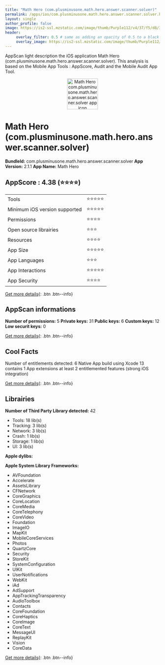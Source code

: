 ```yaml
---
title: "Math Hero (com.plusminusone.math.hero.answer.scanner.solver)"
permalink: /apps/ios/com.plusminusone.math.hero.answer.scanner.solver.html
layout: single
author_profile: false
image: https://is2-ssl.mzstatic.com/image/thumb/Purple112/v4/37/f5/d8/37f5d8be-10cf-d65f-eefb-8254f80bc20c/AppIcon-0-1x_U007emarketing-0-7-0-85-220.png/512x512bb.jpg
header: 
     overlay_filter: 0.5 # same as adding an opacity of 0.5 to a black background
     overlay_image: https://is2-ssl.mzstatic.com/image/thumb/Purple112/v4/37/f5/d8/37f5d8be-10cf-d65f-eefb-8254f80bc20c/AppIcon-0-1x_U007emarketing-0-7-0-85-220.png/512x512bb.jpg
---
```

AppScan light description the iOS application Math Hero (com.plusminusone.math.hero.answer.scanner.solver). This analysis is based on the Mobile App Tools : AppScore, Audit and the Mobile Audit App Tool.

  
  
<div style="text-align: center;"><img src="https://is2-ssl.mzstatic.com/image/thumb/Purple112/v4/37/f5/d8/37f5d8be-10cf-d65f-eefb-8254f80bc20c/AppIcon-0-1x_U007emarketing-0-7-0-85-220.png/512x512bb.jpg" width="100" height="100" alt="Math Hero com.plusminusone.math.hero.answer.scanner.solver app icon"></div>  
  
# Math Hero (com.plusminusone.math.hero.answer.scanner.solver)

**BundleId:** com.plusminusone.math.hero.answer.scanner.solver
**App Version:** 2.1.1
**App Name:** Math Hero


## AppScore : 4.38 (⭐️⭐️⭐️⭐️) 

<table>
<tr><td> Tools </td><td> ⭐️⭐️⭐️⭐️⭐️ </td></tr>
<tr><td> Minimum iOS version supported </td><td> ⭐️⭐️⭐️⭐️⭐️ </td></tr>
<tr><td> Permissions </td><td> ⭐️⭐️⭐️⭐️ </td></tr>
<tr><td> Open source librairies </td><td> ⭐️⭐️⭐️ </td></tr>
<tr><td> Resources </td><td> ⭐️⭐️⭐️⭐️ </td></tr>
<tr><td> App Size </td><td> ⭐️⭐️⭐️⭐️⭐️ </td></tr>
<tr><td> App Languages </td><td> ⭐️⭐️⭐️ </td></tr>
<tr><td> App Interactions </td><td> ⭐️⭐️⭐️⭐️⭐️ </td></tr>
<tr><td> App Security </td><td> ⭐️⭐️⭐️⭐️ </td></tr>
</table>

[Get more details](/pricing.html){: .btn .btn--info}  
  
## AppScan informations 

**Number of permissions:** 5
**Private keys:** 31
**Public keys:** 6
**Custom keys:** 12
**Low securit keys:** 0
  
[Get more details](/pricing.html){: .btn .btn--info}

## Cool Facts

Number of entitlements detected: 6
Native App
build using Xcode 13
contains 1 App extensions
at least 2 entitlemented features (strong iOS integration)
  
[Get more details](/pricing.html){: .btn .btn--info}

## Librairies 
**Number of Third Party Library detected:** 42
- Tools: 18 lib(s)
- Tracking: 3 lib(s)
- Network: 3 lib(s)
- Crash: 1 lib(s)
- Storage: 1 lib(s)
- UI: 3 lib(s)

**Apple dylibs:**


**Apple System Library Frameworks:**
- AVFoundation
- Accelerate
- AssetsLibrary
- CFNetwork
- CoreGraphics
- CoreLocation
- CoreMedia
- CoreTelephony
- CoreVideo
- Foundation
- ImageIO
- MapKit
- MobileCoreServices
- Photos
- QuartzCore
- Security
- StoreKit
- SystemConfiguration
- UIKit
- UserNotifications
- WebKit
- iAd
- AdSupport
- AppTrackingTransparency
- AudioToolbox
- Contacts
- CoreFoundation
- CoreHaptics
- CoreImage
- CoreText
- MessageUI
- ReplayKit
- Vision
- CoreData


  
[Get more details](/pricing.html){: .btn .btn--info}

